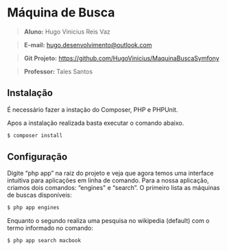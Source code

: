 # Máquina de Busca

> **Aluno:** Hugo Vinicius Reis Vaz


> **E-mail:** hugo.desenvolvimento@outlook.com  

> **Git Projeto:** https://github.com/HugoVinicius/MaquinaBuscaSymfony

> **Professor:** Tales Santos


## Instalação
É necessário fazer a instação do Composer, PHP e PHPUnit.

Apos a instalação realizada basta executar o comando abaixo.

```sh
$ composer install
```

## Configuração

Digite “php app” na raiz do projeto e veja que agora temos uma interface intuitiva para aplicações em linha de
comando. Para a nossa aplicação, criamos dois comandos: “engines" e “search”. O primeiro lista as máquinas de buscas disponíveis:

```sh
$ php app engines
```

Enquanto o segundo realiza uma pesquisa no wikipedia (default) com o termo informado no comando:

```sh
$ php app search macbook
```
